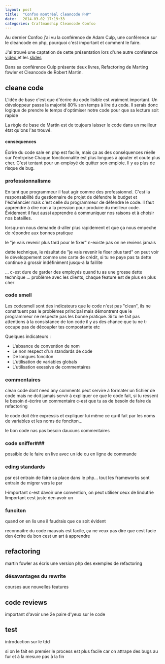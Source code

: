 ```yaml
---
layout: post
title:  "Confoo montréal cleancode PHP"
date:   2014-03-02 17:19:33
categories: Craftmanship Cleancode Confoo
---
```


Au dernier Confoo j'ai vu la conférence de Adam Culp, une conférence sur le 
cleancode en php, pourquoi c'est important et comment le faire.

J'ai trouvé une captation de cette présentation lors d'une autre conférence
[ video ](http://www.youtube.com/watch?v=Vs-9a1jewlA)
 et les
[ slides ](http://fr.slideshare.net/adamculp/clean-application-development)

Dans sa conférence Culp présente deux livres, Refactoring de Marting fowler et 
Cleancode de Robert Martin. 

## cleane code ##

L'idée de base c'est que d'écrire du code lisible est vraiment important.
Un développeur passe la majorité 80% son temps à lire du code. Il serais donc 
logique de prendre le temps d'optimiser notre code pour que sa lecture soit rapide

La règle de base de Martin est de toujours laisser le code dans un meilleur état
qu'ons l'as trouvé. 

#### conséquences ###
Écrire du code sale en php est facile, mais ça as des conséquences réelle sur l'entrprise
Chaque fonctionnalité est plus longues à ajouter et coute plus cher.
C'est tentant pour un employé de quitter son emploie.
Il y as plus de risque de bug.

### professionnalisme ###
En tant que programmeur il faut agir comme des professionnel. C'est la 
responsabilité du gestionnaire de projet de défendre le budget et l'échéancier
mais c'est celle du programmeur de défendre le code. Il faut apprendre à dire non
à la pression pour produire du meilleur code. Évidement il faut aussi apprendre 
à communiquer nos raisons et à choisir nos batailles.

lorsqu-on nous demande d-aller plus rapidement et que ça nous empeche de répondre
aux bonnes pratique

le "je vais revenir plus tard pour le fixer" n-existe pas on ne reviens jamais

dette technique, le résultat de "je vais revenir le fixer plus tard"
on peut voir le développement comme une carte de crédit, si tu ne paye pas 
ta dette continue à grossir indéfiniment jusqu-à la faillite

... c-est dure de garder des employés quand tu as une grosse dette technique
... problème avec les clients, chaque feature est de plus en plus cher


### code smell ###
Les codesmell sont des indicateurs que le code n'est pas "clean", ils ne 
constituent pas le problèmes principal mais démontrent que le programmeur
ne respecte pas les bonne pratique. Si tu ne fait pas attentions à la 
consistance de ton code il y as des chance que tu ne t-occupe pas de découpler 
tes compostante etc

Quelques indicateurs : 
- L'absance de convention de nom
- Le non respect d'un standards de code
- De longues fonciton
- L'utilisation de variables globals
- L'utilisation exessive de commentaires

### commentaires ###
clean code dont need any comments
peut servire à formater un fichier de code mais ne doit jamais servir
à expliquer ce que le code fait, si tu ressent le besoin d-écrire un commentaire
c-est que tu as de besoin de faire du refactoring

le code doit être expressis et expliquer lui même ce qu-il fait par les noms de 
variables et les noms de fonciton...

le bon code nas pas besoin daucuns commentaires



### code sniffer###
possible de le faire en live avec un ide ou en ligne de commande


### cding standards ####
psr est entrain de faire sa place dans le php... tout les frameworks sont
entrain de migrer vers le psr

l-important c-est davoir une convention, on peut utiliser ceux de lindutrie
limportant cest juste den avoir un



### funciton ###
quand on en lis une il faudrais que ce soit évident


reconnaitre du code mauvais est facile, ça ne veux pas dire que cest facie den écrire du bon
cest un art à apprendre




##  refactoring ##
martin fowler
 as écris une version php des exemples de refactoring 

### désavantages du rewrite ###
courses aux nouvelles features 

## code reviews ##
important d'avoir une 2e paire d'yeux sur le code

## test ##
introduction sur le tdd

si on le fait en premier le process est plus facile car on attrape des bugs
au fur et à la mesure pas à la fin


